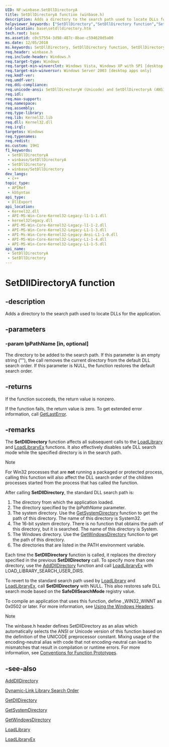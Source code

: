 ```yaml
---
UID: NF:winbase.SetDllDirectoryA
title: SetDllDirectoryA function (winbase.h)
description: Adds a directory to the search path used to locate DLLs for the application.
helpviewer_keywords: ["SetDllDirectory","SetDllDirectory function","SetDllDirectoryA","SetDllDirectoryW","base.setdlldirectory","winbase/SetDllDirectory","winbase/SetDllDirectoryA","winbase/SetDllDirectoryW"]
old-location: base\setdlldirectory.htm
tech.root: base
ms.assetid: c0c57554-3d98-487c-8bae-c594620d5a00
ms.date: 12/05/2018
ms.keywords: SetDllDirectory, SetDllDirectory function, SetDllDirectoryA, SetDllDirectoryW, base.setdlldirectory, winbase/SetDllDirectory, winbase/SetDllDirectoryA, winbase/SetDllDirectoryW
req.header: winbase.h
req.include-header: Windows.h
req.target-type: Windows
req.target-min-winverclnt: Windows Vista, Windows XP with SP1 [desktop apps only]
req.target-min-winversvr: Windows Server 2003 [desktop apps only]
req.kmdf-ver: 
req.umdf-ver: 
req.ddi-compliance: 
req.unicode-ansi: SetDllDirectoryW (Unicode) and SetDllDirectoryA (ANSI)
req.idl: 
req.max-support: 
req.namespace: 
req.assembly: 
req.type-library: 
req.lib: Kernel32.lib
req.dll: Kernel32.dll
req.irql: 
targetos: Windows
req.typenames: 
req.redist: 
ms.custom: 19H1
f1_keywords:
 - SetDllDirectoryA
 - winbase/SetDllDirectoryA
 - SetDllDirectory
 - winbase/SetDllDirectory
dev_langs:
 - c++
topic_type:
 - APIRef
 - kbSyntax
api_type:
 - DllExport
api_location:
 - Kernel32.dll
 - API-MS-Win-Core-Kernel32-Legacy-l1-1-1.dll
 - kernel32legacy.dll
 - API-MS-Win-Core-Kernel32-Legacy-l1-1-2.dll
 - API-MS-Win-Core-Kernel32-Legacy-L1-1-3.dll
 - API-Ms-Win-Core-Kernel32-Legacy-Ansi-L1-1-0.dll
 - API-MS-Win-Core-Kernel32-Legacy-L1-1-4.dll
 - API-MS-Win-Core-Kernel32-Legacy-L1-1-5.dll
api_name:
 - SetDllDirectoryA
 - SetDllDirectory
---
```


# SetDllDirectoryA function


## -description

Adds a directory to the search path used to locate DLLs for the application.

## -parameters

### -param lpPathName [in, optional]

The directory to be added to the search path. If this parameter is an empty string (""), the call removes the current directory from the default DLL search order. If this parameter is NULL, the function restores the default search order.

## -returns

If the function succeeds, the return value is nonzero.

If the function fails, the return value is zero. To get extended error information, call 
<a href="/windows/desktop/api/errhandlingapi/nf-errhandlingapi-getlasterror">GetLastError</a>.

## -remarks

The 
<b>SetDllDirectory</b> function affects all subsequent calls to the 
<a href="/windows/desktop/api/libloaderapi/nf-libloaderapi-loadlibrarya">LoadLibrary</a> and 
<a href="/windows/desktop/api/libloaderapi/nf-libloaderapi-loadlibraryexa">LoadLibraryEx</a> functions. It also effectively disables safe DLL search mode while the specified directory is in the search path. 

> [!NOTE]
> For Win32 processes that are **not** running a packaged or protected process, calling this function will also affect the DLL search order of the children processes started from the process that has called the function.

After calling 
<b>SetDllDirectory</b>, the standard DLL search path is:

<ol>
<li>The directory from which the application loaded.</li>
<li>The directory specified by the <i>lpPathName</i> parameter.</li>
<li>The system directory. Use the 
<a href="/windows/desktop/api/sysinfoapi/nf-sysinfoapi-getsystemdirectorya">GetSystemDirectory</a> function to get the path of this directory. The name of this directory is System32.</li>
<li>The 16-bit system directory. There is no function that obtains the path of this directory, but it is searched. The name of this directory is System.</li>
<li>The Windows directory. Use the 
<a href="/windows/desktop/api/sysinfoapi/nf-sysinfoapi-getwindowsdirectorya">GetWindowsDirectory</a> function to get the path of this directory.</li>
<li>The directories that are listed in the PATH environment variable.</li>
</ol>
Each time the <b>SetDllDirectory</b> function is called, it replaces the directory specified in the previous <b>SetDllDirectory</b> call. To specify more than one directory, use the <a href="/windows/desktop/api/libloaderapi/nf-libloaderapi-adddlldirectory">AddDllDirectory</a> function and call <a href="/windows/desktop/api/libloaderapi/nf-libloaderapi-loadlibraryexa">LoadLibraryEx</a> with LOAD_LIBRARY_SEARCH_USER_DIRS.

To revert to the standard search path used by 
<a href="/windows/desktop/api/libloaderapi/nf-libloaderapi-loadlibrarya">LoadLibrary</a> and 
<a href="/windows/desktop/api/libloaderapi/nf-libloaderapi-loadlibraryexa">LoadLibraryEx</a>, call 
<b>SetDllDirectory</b> with NULL. This also restores safe DLL search mode  based on the <b>SafeDllSearchMode</b> registry value.

To compile an application that uses this function, define _WIN32_WINNT as 0x0502 or later. For more information, see 
<a href="/windows/desktop/WinProg/using-the-windows-headers">Using the Windows Headers</a>.





> [!NOTE]
> The winbase.h header defines SetDllDirectory as an alias which automatically selects the ANSI or Unicode version of this function based on the definition of the UNICODE preprocessor constant. Mixing usage of the encoding-neutral alias with code that not encoding-neutral can lead to mismatches that result in compilation or runtime errors. For more information, see [Conventions for Function Prototypes](/windows/win32/intl/conventions-for-function-prototypes).

## -see-also

<a href="/windows/desktop/api/libloaderapi/nf-libloaderapi-adddlldirectory">AddDllDirectory</a>



<a href="/windows/desktop/Dlls/dynamic-link-library-search-order">Dynamic-Link Library Search Order</a>



<a href="/windows/desktop/api/winbase/nf-winbase-getdlldirectorya">GetDllDirectory</a>



<a href="/windows/desktop/api/sysinfoapi/nf-sysinfoapi-getsystemdirectorya">GetSystemDirectory</a>



<a href="/windows/desktop/api/sysinfoapi/nf-sysinfoapi-getwindowsdirectorya">GetWindowsDirectory</a>



<a href="/windows/desktop/api/libloaderapi/nf-libloaderapi-loadlibrarya">LoadLibrary</a>



<a href="/windows/desktop/api/libloaderapi/nf-libloaderapi-loadlibraryexa">LoadLibraryEx</a>

